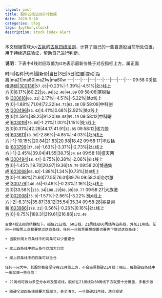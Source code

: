 ```yaml
---
layout: post
title: 股价四线法则实时数据
date: 2020-5-10
categories: blog
tags: [python,stock]
description: stock index alert
---
```



本文根据雪球大v[古泉](https://xueqiu.com/u/7148646888)的[古泉四线法则](https://xueqiu.com/7148646888/130498192)，计算了自己的一些自选股当前所处位置，用于持续追踪验证，帮助自己进行判断。

**说明**：下表中4线对应取值为`红色`表示最新价处于对应指标上方，属正面

时间|名称|代码|最新价|当日|3日|5日|位置|变动|距离|ma21|ma60|ma21w|ma60w
---|---|---|---|---|---|---|---|---
09:58:03|信维通信|[300136](https://xueqiu.com/S/SZ300136)|`57.05`|-0.23%|-1.39%|-4.51%|处`3`线上方|0|8.17%|60.22|`56.94`|`52.40`|`44.09`
09:58:06|寒锐钴业|[300618](https://xueqiu.com/S/SZ300618)|`66.31`|-2.17%|-4.51%|-5.32%|处`2`线上方|0|-1.88%|71.04|72.22|`64.73`|`63.38`
09:58:09|中科创达|[300496](https://xueqiu.com/S/SZ300496)|`86.42`|4.41%|0.68%|2.92%|处`2`线上方|0|11.59%|88.25|91.20|`80.08`|`59.19`
09:58:12|中科曙光|[603019](https://xueqiu.com/S/SH603019)|`39.88`|-1.21%|1.00%|1.15%|处`1`线上方|0|0.31%|42.29|44.17|41.91|`32.85`
09:58:12|诺力股份|[603611](https://xueqiu.com/S/SH603611)|`18.36`|-2.86%|-4.85%|-4.03%|处`0`线上方|-1|-10.15%|20.84|21.83|20.98|18.42
09:58:17|华友钴业|[603799](https://xueqiu.com/S/SH603799)|`37.38`|-1.63%|-3.37%|-2.73%|处`1`线上方|-1|-2.45%|39.04|41.55|38.75|`34.64`
09:58:18|盛天网络|[300494](https://xueqiu.com/S/SZ300494)|`18.47`|-0.75%|0.38%|-2.06%|处`1`线上方|0|-1.45%|19.70|20.97|19.36|`15.79`
09:58:20|博通集成|[603068](https://xueqiu.com/S/SH603068)|`68.82`|-1.88%|1.34%|0.73%|处`0`线上方|0|-11.98%|71.60|77.55|76.01|89.76
09:58:24|帝尔激光|[300776](https://xueqiu.com/S/SZ300776)|`140.66`|-0.46%|-0.23%|1.16%|处`4`线上方|0|33.56%|`133.34`|`108.29`|`98.89`|`89.77`
09:58:27|大族激光|[002008](https://xueqiu.com/S/SZ002008)|`33.9`|-1.57%|-2.86%|-3.22%|处`0`线上方|-2|-6.31%|35.87|38.12|35.54|35.34
09:58:28|兆易创新|[603986](https://xueqiu.com/S/SH603986)|`178.31`|-0.56%|-0.26%|0.16%|处`1`线上方|0|-9.75%|189.31|219.61|216.86|`172.49`

```
古泉4线法则的精髓如下。抓住21日线、60日线、21周线及60周线等四条线，外加21月线，任何一只股票上涨都要穿过这四条线，任何一只股票要想爆雷也要先下穿过这四条线：

+ 当股价爬上四条线中的两条可以少量建仓

+ 爬上四条线中的三条可以加大仓位

+ 爬上四条线中的四条可以全仓

任何一只大牛，其股价都会坚守在21月线上方，不会轻易跌破21月线；相反，每跌破四条线中一条就减一些仓位：

+ 21周线可做为多空分水岭及警戒线，股价在21周线及60周线下方就要十分慎重，多看少做

+ 跌破全部四条线就要大幅减仓，甚至清仓，一旦跌破21月线，清仓观望
```